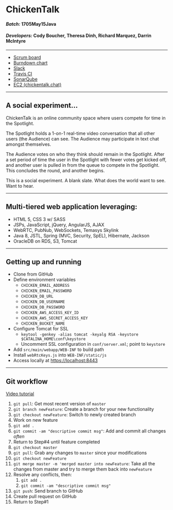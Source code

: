 # ChickenTalk

#### *Batch:* 1705May15Java
#### *Developers:* Cody Boucher, Theresa Dinh, Richard Marquez, Darrin McIntyre

---

- [Scrum board](https://trello.com/b/A7eJqRgx/chickentalkchat)
- [Burndown chart](https://app.screenful.me/dashboard/22931/chickentalk-chat)
- [Slack](https://1705may15java.slack.com/messages/C5UEUHBU2/)
- [Travis CI](https://travis-ci.org/richard92m/Chicken/branches)
- [SonarQube](https://sonarcloud.io/dashboard?id=chat.chickentalk%3AChicken)
- [EC2 (chickentalk.chat)](https://chickentalk.chat:8443)

---

## A social experiment...
ChickenTalk is an online community space where users compete for time in the Spotlight.

The Spotlight holds a 1-on-1 real-time video conversation that all other users (the Audience) can see. The Audience may participate in text chat amongst themselves.

The Audience votes on who they think should remain in the Spotlight. After a set period of time the user in the Spotlight with fewer votes get kicked off, and another user is pulled in from the queue to compete in the Spotlight. This concludes the round, and another begins.

This is a social experiment. A blank slate. What does the world want to see. Want to hear.

---

## Multi-tiered web application leveraging:
- HTML 5, CSS 3 w/ SASS
- JSPs, JavaScript, jQuery, AngularJS, AJAX
- WebRTC, PubNub, WebSockets, Temasys Skylink
- Java 8, JSTL, Spring (MVC, Security, SpEL), Hibernate, Jackson
- OracleDB on RDS, S3, Tomcat

---

## Getting up and running
- Clone from GitHub
- Define environment variables
  - `CHICKEN_EMAIL_ADDRESS`
  - `CHICKEN_EMAIL_PASSWORD`
  - `CHICKEN_DB_URL`
  - `CHICKEN_DB_USERNAME`
  - `CHICKEN_DB_PASSWORD`
  - `CHICKEN_AWS_ACCESS_KEY_ID`
  - `CHICKEN_AWS_SECRET_ACCESS_KEY`
  - `CHICKEN_BUCKET_NAME`
- Configure Tomcat for SSL
  - `keytool -genkey -alias tomcat -keyalg RSA -keystore $CATALINA_HOME\conf\keystore`
  - Uncomment SSL configuration in `conf/server.xml`; point to `keystore`
- Add `src/main/webapp/WEB-INF` to build path
- Install `webRtcKeys.js` into `WEB-INF/static/js`
- Access locally at [https://localhost:8443](https://localhost:8443)

---

## Git workflow
[Video tutorial](https://www.youtube.com/watch?v=oFYyTZwMyAg&spfreload=10)

1. `git pull`: Get most recent version of `master`
1. `git branch newFeature`: Create a branch for your new functionality 
1. `git checkout newFeature`: Switch to newly created branch
1. Work on new feature
1. `git add .`
1. `git commit -am "descriptive commit msg"`: Add and commit all changes *often*
1. Return to Step#4 until feature completed
1. `git checkout master`
1. `git pull`: Grab any changes to `master` since your modifications
1. `git checkout newFeature`
1. `git merge master -m 'merged master into newFeature`: Take all the changes from master and try to merge them back into `newFeature`
1. Resolve any conflicts, then:
   1. `git add .`
   1. `git commit -am "descriptive commit msg"`
1. `git push`: Send branch to GitHub
1. Create pull request on GitHub
1. Return to Step#1

